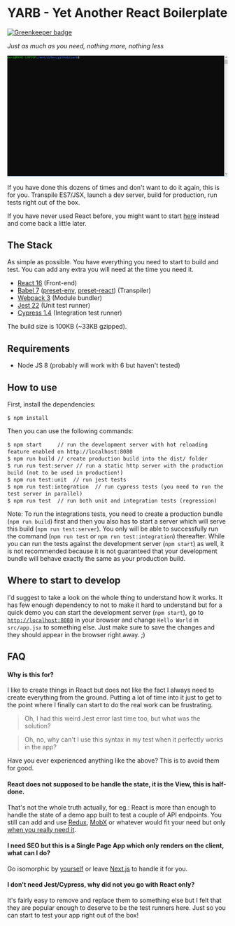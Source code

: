 # YARB - Yet Another React Boilerplate

[![Greenkeeper badge](https://badges.greenkeeper.io/denield/yarb.svg)](https://greenkeeper.io/)

*Just as much as you need, nothing more, nothing less*

![Set it up in seconds](https://github.com/denield/yarb/raw/master/yarb.gif)

If you have done this dozens of times and don't want to do it again, this is for you. Transpile ES7/JSX, launch a dev server, build for production, run tests right out of the box.

If you have never used React before, you might want to start [here](https://github.com/facebook/create-react-app) instead and come back a little later.

## The Stack

As simple as possible. You have everything you need to start to build and test. You can add any extra you will need at the time you need it.

- [React 16](https://reactjs.org/) (Front-end)
- [Babel 7](https://babeljs.io/) ([preset-env](https://github.com/babel/babel/tree/master/packages/babel-preset-env), [preset-react](https://github.com/babel/babel/tree/master/packages/babel-preset-react)) (Transpiler)
- [Webpack 3](https://webpack.js.org/) (Module bundler)
- [Jest 22](https://facebook.github.io/jest/) (Unit test runner)
- [Cypress 1.4](https://www.cypress.io/) (Integration test runner)

The build size is 100KB (~33KB gzipped).

## Requirements
- Node JS 8 (probably will work with 6 but haven't tested)

## How to use

First, install the dependencies:
```
$ npm install
```

Then you can use the following commands:

```
$ npm start     // run the development server with hot reloading feature enabled on http://localhost:8080
$ npm run build // create production build into the dist/ folder
$ run run test:server // run a static http server with the production build (not to be used in production!)
$ npm run test:unit  // run jest tests
$ npm run test:integration  // run cypress tests (you need to run the test server in parallel)
$ npm run test  // run both unit and integration tests (regression)
```

Note: To run the integrations tests, you need to create a production bundle (`npm run build`) first and then you also has to start a server which will serve this build (`npm run test:server`). You only will be able to successfully run the command (`npm run test` or `npm run test:integration`) thereafter. While you can run the tests against the development server (`npm start`) as well, it is not recommended because it is not guaranteed that your development bundle will behave exactly the same as your production build.

## Where to start to develop

I'd suggest to take a look on the whole thing to understand how it works. It has few enough dependency to not to make it hard to understand but for a quick demo you can start the development server (`npm start`), go to [`http://localhost:8080`](http://localhost:8080) in your browser and change `Hello World` in `src/app.jsx` to something else. Just make sure to save the changes and they should appear in the browser right away. ;)

## FAQ

#### Why is this for?

I like to create things in React but does not like the fact I always need to create everything from the ground. Putting a lot of time into it just to get to the point where I finally can start to do the real work can be frustrating.

> Oh, I had this weird Jest error last time too, but what was the solution?

> Oh, no, why can't I use this syntax in my test when it perfectly works in the app?

Have you ever experienced anything like the above? This is to avoid them for good.

#### React does not supposed to be handle the state, it is the View, this is half-done.

That's not the whole truth actually, for eg.: React is more than enough to handle the state of a demo app built to test a couple of API endpoints. You still can add and use [Redux](https://redux.js.org/), [MobX](https://mobx.js.org) or whatever would fit your need but only [when you really need it](https://redux.js.org/docs/faq/General.html#when-should-i-learn-redux).

#### I need SEO but this is a Single Page App which only renders on the client, what can I do?

Go isomorphic by [yourself](https://medium.com/@phoebe.greig/headache-free-isomorphic-app-tutorial-react-js-react-router-node-js-ssr-with-state-and-es6-797a8d8e493a) or leave [Next.js](https://learnnextjs.com/) to handle it for you.

#### I don't need Jest/Cypress, why did not you go with React only?

It's fairly easy to remove and replace them to something else but I felt that they are popular enough to deserve to be the test runners here. Just so you can start to test your app right out of the box!